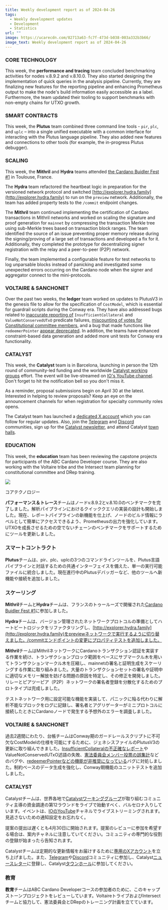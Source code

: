 ```yaml
---
title: Weekly development report as of 2024-04-26
tags:
  - Weekly development updates
  - Development
  - Statistics
url: ""
image: https://ucarecdn.com/82713a63-fc7f-473d-b038-003a332b3b66/
image_text: Weekly development report as of 2024-04-26
---
```


### CORE TECHNOLOGY

This week, the **performance and tracing** team concluded benchmarking activities for nodes v.8.9.2 and v.8.10.0. They also started designing the implementation of quick queries in the analysis pipeline. Currently, they are finalizing new features for the reporting pipeline and enhancing Prometheus output to make the node's build information easily accessible as a label. Furthermore, the team updated their tooling to support benchmarks with non-empty chains for UTXO growth.

### SMART CONTRACTS  
This week, the **Plutus** team combined three command line tools - `pir`, `plc`, and `uplc` – into a single unified executable with a common interface for interacting with the Plutus language pipeline. They also added new features and connections to other tools (for example, the in-progress Plutus debugger).

### SCALING

This week, the **Mithril** and **Hydra** teams attended [the Cardano Buidler Fest #1](https://buidl.2024.cardano.org/) in Toulouse, France.

The **Hydra** team refactored the heartbeat logic in preparation for the versioned network protocol and switched [http://explorer.hydra.family](http://explorer.hydra.family) to run on the `preview` network. Additionally, the team has added property tests to the `/commit` endpoint changes.

The **Mithril** team continued implementing the certification of Cardano transactions in Mithril networks and worked on scaling the signature and proof generation for `mainnet` by compressing the transaction Merkle tree using sub-Merkle trees based on transaction block ranges. The team identified the source of an issue preventing proper memory release during the signing/proving of a large set of transactions and developed a fix for it. Additionally, they completed the prototype for decentralizing signer registration with the relay and a peer-to-peer (P2P) network.

Finally, the team implemented a configurable feature for test networks to log unparsable blocks instead of panicking and investigated some unexpected errors occurring on the Cardano node when the signer and aggregator connect to the mini-protocols.

### VOLTAIRE & SANCHONET

Over the past two weeks, the **ledger** team worked on updates to PlutusV3 in the genesis file to allow for the specification of `CostModel`, which is essential for guardrail scripts during the Conway era. They have also addressed bugs related to [inaccurate reporting of](https://github.com/IntersectMBO/cardano-ledger/pull/4247) `InsufficientCollateral` and `ValueNotConservedUTxO` predicate failures, [miscounting of votes for Constitutional committee members](https://github.com/IntersectMBO/cardano-ledger/pull/4281), and a bug that made functions like `redeemerPointer` [appear deprecated](http://pull-4259). In addition, the teams have enhanced constraint-based data generation and added more unit tests for Conway era functionality.

### CATALYST

This week, the **Catalyst** team is in Barcelona, launching in person the 12th round of community-led funding and the worldwide [Catalyst working groups](https://catalystwg.gitbook.io/docs) effort. The event will be live-streamed on [IO's YouTube channel](https://www.youtube.com/@IohkIo). Don't forget to hit the notification bell so you don't miss it.

As a reminder, proposal submissions begin on April 30 at the latest. Interested in helping to review proposals? Keep an eye on the announcement channels for when registration for specialty community roles opens.

The Catalyst team has launched a [dedicated X account](https://twitter.com/Catalyst_onX) which you can follow for regular updates. Also, join the [Telegram](https://t.me/cardanocatalyst) and [Discord](https://discord.gg/2RnUtK8) communities, sign up for the [Catalyst newsletter](https://mpc.projectcatalyst.io/newsletter-signup), and attend Catalyst [town halls](https://zoom.us/meeting/register/tJEtduyupzMvHNUczCQwfFJGcXzmw2lDwkIf#/registration).

### EDUCATION

This week, the **education** team has been reviewing the capstone projects for participants of the ABC Cardano Developer course. They are also working with the Voltaire tribe and the Intersect team planning for constitutional committee and DRep training.  
  
![](https://ucarecdn.com/74f2a8ce-bf4e-4629-9b40-bd8a63fa2731/-/preview/-/format/auto/-/quality/smart/)  
  
コアテクノロジー

**パフォーマンス＆トレース**チームはノードv.8.9.2とv.8.10.0のベンチマークを完了しました。解析パイプラインにおけるクイッククエリの実装の設計も開始しました。現在、レポートパイプラインの新機能を仕上げ、ノードのビルド情報にラベルとして簡単にアクセスできるよう、Prometheusの出力を強化しています。UTXOを成長させるための空でないチェーンのベンチマークをサポートするためにツールを更新しました。

### スマートコントラクト

**Plutus**チームは、pir、plc、uplcの3つのコマンドラインツールを、Plutus言語パイプラインと対話するための共通インターフェイスを備えた、単一の実行可能ファイルに統合しました。現在進行中のPlutusデバッガーなど、他のツールへ新機能や接続を追加しました。

### スケーリング

**Mithril**チームと**Hydra**チームは、フランスのトゥールーズで開催された[Cardano Buidler Fest #1](https://buidl.2024.cardano.org/)に参加しました。

**Hydra**チームは、バージョン管理されたネットワークプロトコルの準備としてハートビートロジックをリファクタリングし、[http://explorer.hydra.family](http://explorer.hydra.family)をpreviewネットワークで実行するように切り替えました。/commitエンドポイントの変更にプロパティテストを追加しました。

**Mithril**チームはMithrilネットワークにCardanoトランザクション認証を実装する作業を続け、トランザクションブロック範囲をベースにサブマークル木を用いてトランザクションマークル木を圧縮し、mainnetの署名と証明生成をスケーリングする作業に取り組みました。大量のトランザクションセットの署名や証明中に適切なメモリー解放を妨げる問題の原因を特定し、その修正を開発しました。リレーとピアツーピア（P2P）ネットワークの署名者登録を分散化するためのプロトタイプは完成しました。

テストネットワーク用に設定可能な機能を実装して、パニックに陥る代わりに解析不能なブロックをログに記録し、署名者とアグリゲーターがミニプロトコルに接続したときにCardanoノードで発生する予想外のエラーを調査しました。

### VOLTAIRE & SANCHONET

過去2週間にわたり、台帳チームはConway期のガードレールスクリプトに不可欠なCostModelの仕様を可能にするために、ジェネシスファイルのPlutusV3の更新に取り組んできました。[InsufficientCollateralの不正確なレポート](https://github.com/IntersectMBO/cardano-ledger/pull/4247)やValueNotConservedUTxO述語の失敗、[憲法委員会メンバー投票の誤集計](https://github.com/IntersectMBO/cardano-ledger/pull/4281)などのバグや、[redeemerPointerなどの機能が非推奨になっている](http://pull-4259)バグに対処しました。制約ベースのデータ生成を強化し、Conway期機能のユニットテストを追加しました。

### CATALYST

Catalystチームは、世界各地で[Catalystワーキンググループ](https://catalystwg.gitbook.io/docs)が取り組むコミュニティ主導の資金調達の第12ラウンドをライブで始動すべく、バルセロナ入りしています。イベントは、[IOのYouTube](https://www.youtube.com/%40IohkIo)チャネルでライブストリーミングされます。見逃さないための通知設定をお忘れなく。

提案の提出は遅くとも4月30日に開始されます。提案のレビューに参加を希望する場合は、案内チャネルに注意していてください。コミュニティの専門的な役割の登録が始まったら告知されます。

Catalystチームは定期的な更新情報をお届けするために[専用のXアカウント](https://twitter.com/Catalyst_onX)を立ち上げました。また、[Telegram](https://t.me/cardanocatalyst)や[Discord](https://discord.gg/2RnUtK8)コミュニティに参加し、Catalyst[ニュースレター](https://mpc.projectcatalyst.io/newsletter-signup)に登録し、Catalyst[タウンホール](https://zoom.us/meeting/register/tJEtduyupzMvHNUczCQwfFJGcXzmw2lDwkIf#/registration)に参加してください。

### 教育

**教育**チームはABC Cardano Developerコースの参加者のために、このキャップストーンプロジェクトをレビューしています。VoltaireトライブおよびIntersectチームと協力して、憲法委員会とDRepのトレーニング計画を立てています。
